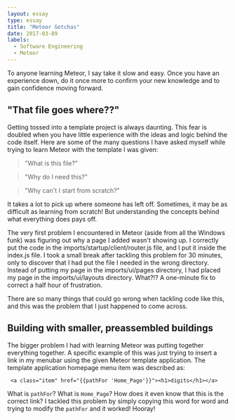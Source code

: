```yaml
---
layout: essay
type: essay
title: "Meteor Gotchas"
date: 2017-03-09
labels:
  - Software Engineering
  - Meteor
---
```


To anyone learning Meteor, I say take it slow and easy. Once you have an experience down, do it once more to confirm your new knowledge and to gain confidence moving forward. 

## "That file goes where??"

Getting tossed into a template project is always daunting. This fear is doubled when you have little experience with the ideas and logic behind the code itself. Here are some of the many questions I have asked myself while trying to learn Meteor with the template I was given:

> "What is this file?" 

> "Why do I need this?" 

> "Why can't I start from scratch?"

It takes a lot to pick up where someone has left off. Sometimes, it may be as difficult as learning from scratch! But understanding the concepts behind what everything does pays off. 

The very first problem I encountered in Meteor (aside from all the Windows funk) was figuring out why a page I added wasn't showing up. I correctly put the code in the imports/startup/client/router.js file, and I put it inside the index.js file. I took a small break after tackling this problem for 30 minutes, only to discover that I had put the file I needed in the wrong directory. Instead of putting my page in the imports/ui/pages directory, I had placed my page in the imports/ui/layouts directory. What?!? A one-minute fix to correct a half hour of frustration.

There are so many things that could go wrong when tackling code like this, and this was the problem that I just happened to come across.

## Building with smaller, preassembled buildings

The bigger problem I had with learning Meteor was putting together everything together. A specific example of this was just trying to insert a link in my menubar using the given Meteor template application. The template application homepage menu item was described as:

~~~~
 <a class="item" href="{{pathFor 'Home_Page'}}"><h1>digits</h1></a>
~~~~

What is `pathFor`? What is `Home_Page`? How does it even know that this is the correct link? I tackled this problem by simply copying this word for word and trying to modify the `pathFor` and it worked! Hooray!
